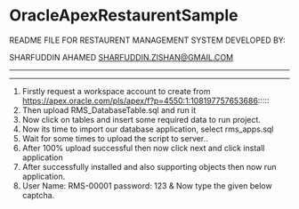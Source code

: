 # OracleApexRestaurentSample

README FILE FOR RESTAURENT MANAGEMENT SYSTEM
DEVELOPED BY:
 
SHARFUDDIN AHAMED
SHARFUDDIN.ZISHAN@GMAIL.COM
 
******************************************************************
******************************************************************
1. Firstly request a workspace account to create from https://apex.oracle.com/pls/apex/f?p=4550:1:108197757653686:::::
2. Then upload RMS_DatabaseTable.sql and run it
3. Now click on tables and insert some required data to run project.
4. Now its time to import our database application, select rms_apps.sql 
5. Wait for some times to upload the script to server.. 
6. After 100% upload successful then now click next and click install application
7. After successfully installed and also supporting objects then now run application.
8. User Name: RMS-00001 password: 123 & Now type the given below captcha.
